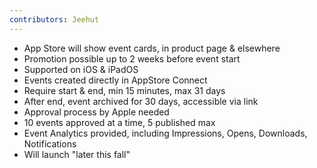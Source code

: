 ```yaml
---
contributors: Jeehut
---
```


- App Store will show event cards, in product page & elsewhere
- Promotion possible up to 2 weeks before event start
- Supported on iOS & iPadOS
- Events created directly in AppStore Connect
- Require start & end, min 15 minutes, max 31 days
- After end, event archived for 30 days, accessible via link
- Approval process by Apple needed
- 10 events approved at a time, 5 published max
- Event Analytics provided, including Impressions, Opens, Downloads, Notifications
- Will launch "later this fall"

